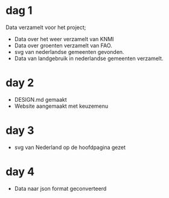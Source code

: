 # dag 1
Data verzamelt voor het project;
* Data over het weer verzamelt van KNMI
* Data over groenten verzamelt van FAO.
* svg van nederlandse gemeenten gevonden.
* Data van landgebruik in nederlandse gemeenten verzamelt.

# day 2
* DESIGN.md gemaakt
* Website aangemaakt met keuzemenu 

# day 3
* svg van Nederland op de hoofdpagina gezet

# day 4
* Data naar json format geconverteerd

